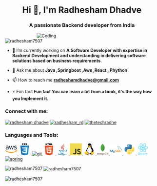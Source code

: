 <h1 align="center">Hi 👋, I'm Radhesham Dhadve</h1>
<h3 align="center">A passionate Backend developer from India</h3> 

<img align="right" alt="Coding" width="400" src="https://camo.githubusercontent.com/8f294cc3c344f5cfd78923f763b64ba825f7dc7d165f3296e7702d8725001f28/68747470733a2f2f6d65646961312e67697068792e636f6d2f6d656469612f7167515567674143335066763638377150432f67697068792e6769663f6369643d373930623736313138646632393065326232333930316234313132316361633934623962346538646232346462303462267269643d67697068792e6769662663743d67">

<p align="left"> <img src="https://komarev.com/ghpvc/?username=radhesham7507&label=Profile%20views&color=0e75b6&style=flat" alt="radhesham7507" /> </p>

- 🔭 I’m currently working on **A Software Developer with expertise in Backend Development and understanding in delivering software solutions based on business requirements.**


- 💬 Ask me about **Java ,Springboot ,Aws ,React , Phython**

- 📫 How to reach me **radheshamdhadve@gmail.com**

- ⚡ Fun fact **Fun fact You can learn a lot from a book, it's the way how you Implement it.**

<h3 align="left">Connect with me:</h3>
<p align="left">
<a href="https://linkedin.com/in/radhesham dhadve" target="blank"><img align="center" src="https://raw.githubusercontent.com/rahuldkjain/github-profile-readme-generator/master/src/images/icons/Social/linked-in-alt.svg" alt="radhesham dhadve" height="30" width="40" /></a>
<a href="https://instagram.com/radhesham_rd" target="blank"><img align="center" src="https://raw.githubusercontent.com/rahuldkjain/github-profile-readme-generator/master/src/images/icons/Social/instagram.svg" alt="radhesham_rd" height="30" width="40" /></a>
<a href="https://www.youtube.com/c/thetechradhe" target="blank"><img align="center" src="https://raw.githubusercontent.com/rahuldkjain/github-profile-readme-generator/master/src/images/icons/Social/youtube.svg" alt="thetechradhe" height="30" width="40" /></a>
</p>

<h3 align="left">Languages and Tools:</h3>
<p align="left"> <a href="https://aws.amazon.com" target="_blank" rel="noreferrer"> <img src="https://raw.githubusercontent.com/devicons/devicon/master/icons/amazonwebservices/amazonwebservices-original-wordmark.svg" alt="aws" width="40" height="40"/> </a> <a href="https://www.w3schools.com/css/" target="_blank" rel="noreferrer"> <img src="https://raw.githubusercontent.com/devicons/devicon/master/icons/css3/css3-original-wordmark.svg" alt="css3" width="40" height="40"/> </a> <a href="https://git-scm.com/" target="_blank" rel="noreferrer"> <img src="https://www.vectorlogo.zone/logos/git-scm/git-scm-icon.svg" alt="git" width="40" height="40"/> </a> <a href="https://www.w3.org/html/" target="_blank" rel="noreferrer"> <img src="https://raw.githubusercontent.com/devicons/devicon/master/icons/html5/html5-original-wordmark.svg" alt="html5" width="40" height="40"/> </a> <a href="https://www.java.com" target="_blank" rel="noreferrer"> <img src="https://raw.githubusercontent.com/devicons/devicon/master/icons/java/java-original.svg" alt="java" width="40" height="40"/> </a> <a href="https://developer.mozilla.org/en-US/docs/Web/JavaScript" target="_blank" rel="noreferrer"> <img src="https://raw.githubusercontent.com/devicons/devicon/master/icons/javascript/javascript-original.svg" alt="javascript" width="40" height="40"/> </a> <a href="https://www.linux.org/" target="_blank" rel="noreferrer"> <img src="https://raw.githubusercontent.com/devicons/devicon/master/icons/linux/linux-original.svg" alt="linux" width="40" height="40"/> </a> <a href="https://www.mongodb.com/" target="_blank" rel="noreferrer"> <img src="https://raw.githubusercontent.com/devicons/devicon/master/icons/mongodb/mongodb-original-wordmark.svg" alt="mongodb" width="40" height="40"/> </a> <a href="https://www.mysql.com/" target="_blank" rel="noreferrer"> <img src="https://raw.githubusercontent.com/devicons/devicon/master/icons/mysql/mysql-original-wordmark.svg" alt="mysql" width="40" height="40"/> </a> <a href="https://www.python.org" target="_blank" rel="noreferrer"> <img src="https://raw.githubusercontent.com/devicons/devicon/master/icons/python/python-original.svg" alt="python" width="40" height="40"/> </a> <a href="https://reactjs.org/" target="_blank" rel="noreferrer"> <img src="https://raw.githubusercontent.com/devicons/devicon/master/icons/react/react-original-wordmark.svg" alt="react" width="40" height="40"/> </a> <a href="https://spring.io/" target="_blank" rel="noreferrer"> <img src="https://www.vectorlogo.zone/logos/springio/springio-icon.svg" alt="spring" width="40" height="40"/> </a> </p>

<p><img align="left" src="https://github-readme-stats.vercel.app/api/top-langs?username=radhesham7507&show_icons=true&locale=en&layout=compact" alt="radhesham7507" /></p>

<p>&nbsp;<img align="center" src="https://github-readme-stats.vercel.app/api?username=radhesham7507&show_icons=true&locale=en" alt="radhesham7507" /></p>

<p><img align="center" src="https://github-readme-streak-stats.herokuapp.com/?user=radhesham7507&" alt="radhesham7507" /></p>
